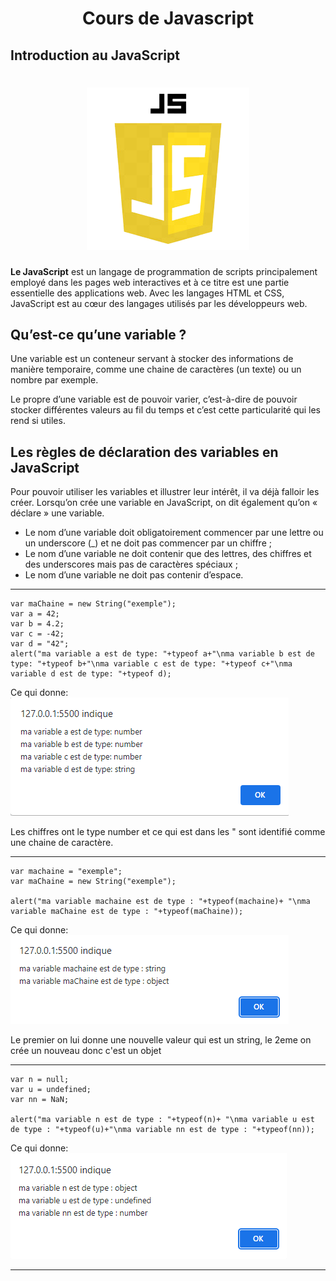 # <div align="center">Cours de Javascript</div>  
## Introduction au JavaScript  
# <div align="center"> ![JavaScript](img/js.png)</div>  
__Le JavaScript__ est un langage de programmation de scripts principalement employé dans les pages web interactives et à ce titre est une partie essentielle des applications web. Avec les langages HTML et CSS, JavaScript est au cœur des langages utilisés par les développeurs web.  

## Qu’est-ce qu’une variable ?  
Une variable est un conteneur servant à stocker des informations de manière temporaire, comme une chaine de caractères (un texte) ou un nombre par exemple. 

Le propre d’une variable est de pouvoir varier, c’est-à-dire de pouvoir stocker différentes valeurs au fil du temps et c’est cette particularité qui les rend si utiles.
## Les règles de déclaration des variables en JavaScript

Pour pouvoir utiliser les variables et illustrer leur intérêt, il va déjà falloir les créer. Lorsqu’on crée une variable en JavaScript, on dit également qu’on « déclare » une variable.  

* Le nom d’une variable doit obligatoirement commencer par une lettre ou un underscore (_) et ne doit pas commencer par un chiffre ;
* Le nom d’une variable ne doit contenir que des lettres, des chiffres et des underscores mais pas de caractères spéciaux ;
* Le nom d’une variable ne doit pas contenir d’espace.
***
```
var maChaine = new String("exemple");
var a = 42;
var b = 4.2;
var c = -42;
var d = "42";
alert("ma variable a est de type: "+typeof a+"\nma variable b est de type: "+typeof b+"\nma variable c est de type: "+typeof c+"\nma variable d est de type: "+typeof d);
```

Ce qui donne: ![1er exemple](img/exemple_1.png)  

Les chiffres ont le type number et ce qui est dans les " sont identifié comme une chaine de caractère.
***
```
var machaine = "exemple";
var maChaine = new String("exemple");

alert("ma variable machaine est de type : "+typeof(machaine)+ "\nma variable maChaine est de type : "+typeof(maChaine));
```

Ce qui donne: ![2eme exemple](img/exemple_2.png)  

Le premier on lui donne une nouvelle valeur qui est un string, le 2eme on crée un nouveau donc c'est un objet
***
```
var n = null;
var u = undefined;
var nn = NaN;

alert("ma variable n est de type : "+typeof(n)+ "\nma variable u est de type : "+typeof(u)+"\nma variable nn est de type : "+typeof(nn));
```

Ce qui donne: ![3eme exemple](img/exemple_3.png)  


***
